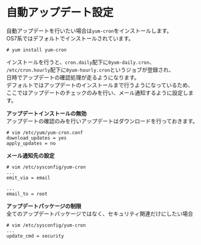 # 自動アップデート設定
自動アップデートを行いたい場合は`yum-cron`をインストールします。  
OS7系ではデフォルトでインストールされています。  

```
# yum install yum-cron
```

インストールを行うと、`cron.daily`配下に`0yum-daily.cron`、  
`/etc/cron.hourly`配下に`0yum-hourly.cron`というジョブが登録され、  
日時でアップデートの確認処理が走るようになります。  
デフォルトではアップデートのインストールまで行うようになっているため、  
ここではアップデートのチェックのみを行い、メール通知するように設定します。  

**アップデートインストールの無効**  
アップデートの確認のみを行いアップデートはダウンロードを行っておきます。  

```
# vim /etc/yum/yum-cron.conf
download_updates = yes
apply_updates = no
```

**メール通知先の設定**  

```
# vim /etc/sysconfig/yum-cron
...
emit_via = email

...
email_to = root
```


**アップデートパッケージの制限**  
全てのアップデートパッケージではなく、セキュリティ関連だけにしたい場合  

```
# vim /etc/sysconfig/yum-cron
...
update_cmd = security
```
